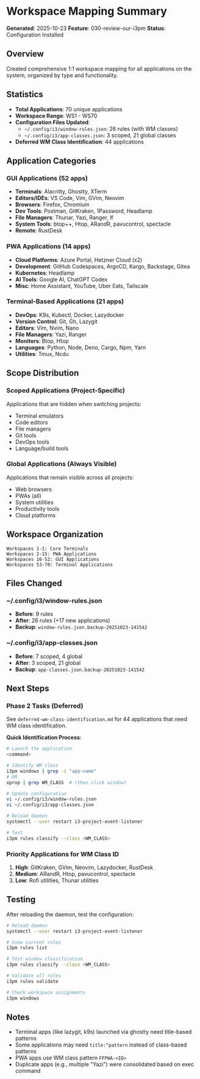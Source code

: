 # Workspace Mapping Summary

**Generated**: 2025-10-23
**Feature**: 030-review-our-i3pm
**Status**: Configuration Installed

## Overview

Created comprehensive 1:1 workspace mapping for all applications on the system, organized by type and functionality.

## Statistics

- **Total Applications**: 70 unique applications
- **Workspace Range**: WS1 - WS70
- **Configuration Files Updated**:
  - `~/.config/i3/window-rules.json`: 26 rules (with WM classes)
  - `~/.config/i3/app-classes.json`: 3 scoped, 21 global classes
- **Deferred WM Class Identification**: 44 applications

## Application Categories

### GUI Applications (52 apps)
- **Terminals**: Alacritty, Ghostty, XTerm
- **Editors/IDEs**: VS Code, Vim, GVim, Neovim
- **Browsers**: Firefox, Chromium
- **Dev Tools**: Postman, GitKraken, 1Password, Headlamp
- **File Managers**: Thunar, Yazi, Ranger, lf
- **System Tools**: btop++, Htop, ARandR, pavucontrol, spectacle
- **Remote**: RustDesk

### PWA Applications (14 apps)
- **Cloud Platforms**: Azure Portal, Hetzner Cloud (x2)
- **Development**: GitHub Codespaces, ArgoCD, Kargo, Backstage, Gitea
- **Kubernetes**: Headlamp
- **AI Tools**: Google AI, ChatGPT Codex
- **Misc**: Home Assistant, YouTube, Uber Eats, Tailscale

### Terminal-Based Applications (21 apps)
- **DevOps**: K9s, Kubectl, Docker, Lazydocker
- **Version Control**: Git, Gh, Lazygit
- **Editors**: Vim, Nvim, Nano
- **File Managers**: Yazi, Ranger
- **Monitors**: Btop, Htop
- **Languages**: Python, Node, Deno, Cargo, Npm, Yarn
- **Utilities**: Tmux, Ncdu

## Scope Distribution

### Scoped Applications (Project-Specific)
Applications that are hidden when switching projects:
- Terminal emulators
- Code editors
- File managers
- Git tools
- DevOps tools
- Language/build tools

### Global Applications (Always Visible)
Applications that remain visible across all projects:
- Web browsers
- PWAs (all)
- System utilities
- Productivity tools
- Cloud platforms

## Workspace Organization

```
Workspaces 1-1: Core Terminals
Workspaces 2-15: PWA Applications
Workspaces 16-52: GUI Applications
Workspaces 53-70: Terminal Applications
```

## Files Changed

### ~/.config/i3/window-rules.json
- **Before**: 9 rules
- **After**: 26 rules (+17 new applications)
- **Backup**: `window-rules.json.backup-20251023-141542`

### ~/.config/i3/app-classes.json
- **Before**: 7 scoped, 4 global
- **After**: 3 scoped, 21 global
- **Backup**: `app-classes.json.backup-20251023-141542`

## Next Steps

### Phase 2 Tasks (Deferred)
See `deferred-wm-class-identification.md` for 44 applications that need WM class identification.

**Quick Identification Process**:
```bash
# Launch the application
<command>

# Identify WM class
i3pm windows | grep -i "app-name"
# OR
xprop | grep WM_CLASS  # (then click window)

# Update configuration
vi ~/.config/i3/window-rules.json
vi ~/.config/i3/app-classes.json

# Reload daemon
systemctl --user restart i3-project-event-listener

# Test
i3pm rules classify --class <WM_CLASS>
```

### Priority Applications for WM Class ID
1. **High**: GitKraken, GVim, Neovim, Lazydocker, RustDesk
2. **Medium**: ARandR, Htop, pavucontrol, spectacle
3. **Low**: Rofi utilities, Thunar utilities

## Testing

After reloading the daemon, test the configuration:

```bash
# Reload daemon
systemctl --user restart i3-project-event-listener

# View current rules
i3pm rules list

# Test window classification
i3pm rules classify --class <WM_CLASS>

# Validate all rules
i3pm rules validate

# Check workspace assignments
i3pm windows
```

## Notes

- Terminal apps (like lazygit, k9s) launched via ghostty need title-based patterns
- Some applications may need `title:^pattern` instead of class-based patterns
- PWA apps use WM class pattern `FFPWA-<ID>`
- Duplicate apps (e.g., multiple "Yazi") were consolidated based on exec command
